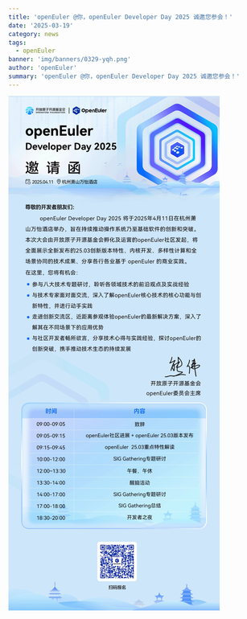 ```yaml
---
title: 'openEuler @你，openEuler Developer Day 2025 诚邀您参会！'
date: '2025-03-19'
category: news
tags:
  - openEuler
banner: 'img/banners/0329-yqh.png'
author: 'openEuler'
summary: 'openEuler @你，openEuler Developer Day 2025 诚邀您参会！'
---
```






![IMG\_256](./media/image1.png)
